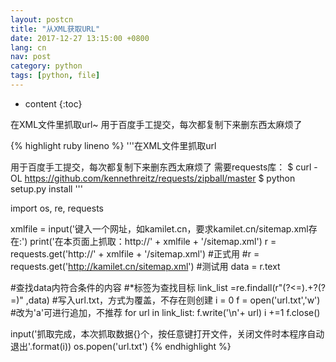 ```yaml
---
layout: postcn
title: "从XML获取URL"
date: 2017-12-27 13:15:00 +0800
lang: cn
nav: post
category: python
tags: [python, file]
---
```


* content
{:toc}

在XML文件里抓取url~
用于百度手工提交，每次都复制下来删东西太麻烦了
<!-- more -->

{% highlight ruby lineno %}
'''在XML文件里抓取url

用于百度手工提交，每次都复制下来删东西太麻烦了
需要requests库：
$ curl -OL https://github.com/kennethreitz/requests/zipball/master
$ python setup.py install
'''


import os, re, requests


xmlfile = input('键入一个网址，如kamilet.cn，要求kamilet.cn/sitemap.xml存在:')
print('在本页面上抓取：http://' + xmlfile + '/sitemap.xml')
r = requests.get('http://' + xmlfile + '/sitemap.xml') #正式用
#r = requests.get('http://kamilet.cn/sitemap.xml') #测试用
data = r.text

#查找data内符合条件的内容
#<loc>*</loc>标签为查找目标
link_list =re.findall(r"(?<=<loc>).+?(?=</loc>)" ,data)
#写入url.txt，方式为覆盖，不存在则创建
i = 0
f = open('url.txt','w')	#改为'a'可进行追加，不推荐
for url in link_list:
    f.write('\n'+ url)
    i +=1
f.close()

input('抓取完成，本次抓取数据{}个，按任意键打开文件，关闭文件时本程序自动退出'.format(i))
os.popen('url.txt') 
{% endhighlight %}